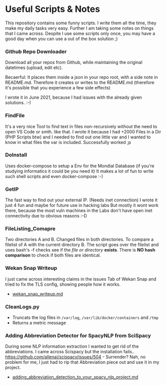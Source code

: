 # Useful Scripts & Notes
This repository contains some funny scripts. I write them all the time, they make my daily tasks very easy. Further I am taking some notes on things that I came across. Despite I use some scripts only once, you may have a good day when you can use a out of the box solution ;)

### Github Repo Downloader
Download all your repos from Github, while maintaining the original datetimes (upload, edit etc).

Becaerful: It places them inside a json in your repo root, with a side note in README.md. 
Therefore it creates or writes to the README.md (therefore it's possible that you experience a few side effects) 

I wrote it in June 2021, because I had issues with the already given solutions. :-) 

### FindFile 
It's a very nice Tool to find text in files non-recursively without the need to open VS Code or smth. like that.
I wrote it because I had +2000 Files in a Dir (PHP Scripts btw) and I needed to find out one little var and I wanted to know in what files the var is included.
Successfully worked ;p

### DoInstall 
Uses docker-compose to setup a Env for the Mondial Database (if you're studying informatics it could be you need it)
It makes a lot of fun to write such shell scripts and even docker-compose :-)

### GetIP
The fast way to find out your external IP. (Needs inet connection)
I wrote it just 4 fun and maybe for future use in hacking labs
But mostly it wont work there, because the most vuln machines in the Labs don't have open inet connectivity due to obvious reasons :-D

### FileListing_Comapre
Two directories A and B. Changed files in both directories. To compare a filelist of A with the current directory B. The script goes over the filelist and uses bash's -f checks see if the *file or directory* **exists**. There is **NO hash comparison** to check if both files are identical.

### Wekan Snap Writeup
I just came across interesting claims in the issues Tab of Wekan Snap and tried to fix the TLS config, showing people how it works. 
- [wekan_snap_writeup.md](wekan_snap_writeup.md)

### CleanLogs.py
- Truncats the log files in `/var/log`, `/var/lib/docker/containers` and `/tmp`
- Returns a metric message

### Adding Abbreviation Detector for SpacyNLP from SciSpacy
During some NLP information extraction I wanted to get rid of the abbreviations. I came across Scispacy but the installation fails.. https://github.com/allenai/scispacy/issues/504 - Surrender? Nah, no problem for me, I just had to rip that Abbreviation piece out and use it in my project.
- [adding_abbreviation_detection_to_your_spacy_nlp_project.md](adding_abbreviation_detection_to_your_spacy_nlp_project.md)
